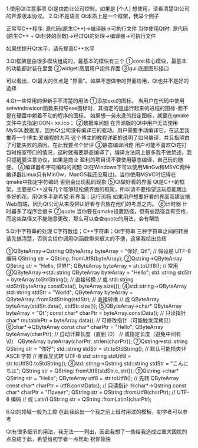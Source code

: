1.使用Qt注意事项
Qt是由商业公司控制，如果是 [个人] 想使用，请看清楚Qt公司的开源版本协议。
2.Qt不是语言
Qt本质上是一个框架，我举个例子

正常写C++程序:
源代码(原生C++)->编译器->可执行文件
当你使用Qt时:
源代码(原生C++  +  Qt封装的函数)->经过Qt的处理->编译器->可执行文件

如果想提升Qt水平，请先提高C++水平

3.Qt框架是由很多模块组成的，最基本的模块有三个
①core:核心模块，最基本的功能都封装在里面
②widget:高层用户组件界面
③gui:底层图形接口

可以看出，Qt最大的优点是 "界面"。如果不想做带的界面应用，Qt也并不是好的选择

4.Qt一些常用的但新手不清楚的用法
①添加exe的图标。
当用户在代码中使用setwindowicon函数来指导exe图标时，其指定的是运行起来的进程的图标-而不是在硬盘中躺着不动的程序的图标。
如果想一劳永逸的指定图标，就要在qmake文件中去指定ICON= xx.ico；
②数据库问题
在开源版的Qt中用户无法使用MySQL数据库，因为Qt公司没有编译它的驱动。用户需要手动编译它，在这里我推荐一个博主:爱编程的大丙
这个博主的教程详细的说明了如何编译，并且指明白了可能失败的原因。在此我要点个好评
③静态编译问题
用户可能不喜欢Qt在打包时拖家带口的情况，这时就需要静态编译了，编译方法网上很多我不做赘述，我只提醒要注意协议，如果是商业
盈利的项目请不要使用静态编译，自己玩的随便。
④编译器和字符编码的问题
Qt在Windows下可以使用MinGw和MSVC两种编译器(Linux只有MinGw，MacOS我还没用过)。当你使用MSVC时记得在qmake中指定字符编码
否则会出现乱码现象
⑤Qt做好看的界面
Qt是C++的框架，主要是C++没有几个能够轻松做界面的框架，所以请不要指望这玩意能雕出多好的花。用Qt多半是希望:有界面；运行流畅
如果用户想要好看的界面我建议搞Web前端，因为Qt公司从来没把UI好看与否放在他们的考虑之内。
⑥计时器
计时器多了程序会很卡
⑦quote
当你要在qmake设置路径，但有些路径含有空格，而这些路径又不能随意更改，那么可以查查quote的用法，会有帮助

5.Qt中字符串的处理
C字符数组；C++字符串；Qt字符串 三种字符串之间的转换请先搞清楚，否则会给你调用Qt函数带来很大的不便，这里我给出总结

①QByteArray->Qstring
QByteArray byteArray = "你好, Qt!"; // 假设是 UTF-8 编码
QString str = QString::fromUtf8(byteArray);
②Qstring->QByteArray
QString str = "Hello, 世界!";
QByteArray byteArray = str.toUtf8(); // 常用
③QByteArray->std::string
QByteArray byteArray = "Hello";
std::string stdStr = byteArray.toStdString(); // 直接转换
// 或
std::string stdStr(byteArray.constData(), byteArray.size());
④std::string->QByteArray
std::string stdStr = "World";
QByteArray byteArray = QByteArray::fromStdString(stdStr); // 直接转换
// 或
QByteArray byteArray(stdStr.data(), stdStr.size());
⑤QByteArray->char*
QByteArray byteArray = "Qt";
const char* charPtr = byteArray.constData(); // 只读指针
char* mutablePtr = byteArray.data();        // 可修改指针（可能触发深拷贝）
⑥char*->QByteArray
const char* charPtr = "Hello";
QByteArray byteArray(charPtr);              // 自动计算长度（直到 \0）
// 或指定长度（避免中间有 \0）
QByteArray byteArray(charPtr, strlen(charPtr));
⑦Qstring->std::string
QString str = "你好";
std::string stdStr = str.toStdString(); // 默认可能损失非 ASCII 字符
// 推荐显式转 UTF-8
std::string stdUtf8 = str.toUtf8().toStdString();
⑧std::string->Qstring
std::string stdStr = "こんにちは";
QString str = QString::fromUtf8(stdStr.c_str());
⑨Qstring->char*
QString str = "Hello";
QByteArray utf8 = str.toUtf8(); // 先转 QByteArray
const char* charPtr = utf8.constData(); // 只读指针
⑩char*->Qstring
const char* charPtr = "Привет";
QString str = QString::fromUtf8(charPtr); // UTF-8 编码
// 或 Latin1
QString str = QString::fromLatin1(charPtr);

6.Qt的领域一般为工控
在此我给出一个我之前上班时用过的模板，初学者可以参考

Qt有很多细节的用法，我无法一一列出，因此我想了一些给我造成过重大困扰的点总结于此，希望给初学者一点帮助
祝你愉快